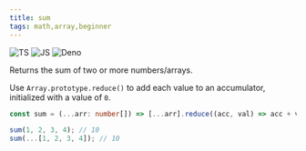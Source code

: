 ```yaml
---
title: sum
tags: math,array,beginner
---
```


![TS](https://img.shields.io/badge/supports-typescript-blue.svg?style=flat-square)
![JS](https://img.shields.io/badge/supports-javascript-yellow.svg?style=flat-square)
![Deno](https://img.shields.io/badge/supports-deno-green.svg?style=flat-square)

Returns the sum of two or more numbers/arrays.

Use `Array.prototype.reduce()` to add each value to an accumulator, initialized with a value of `0`.

```ts title="typescript"
const sum = (...arr: number[]) => [...arr].reduce((acc, val) => acc + val, 0);
```

```ts title="typescript"
sum(1, 2, 3, 4); // 10
sum(...[1, 2, 3, 4]); // 10
```
